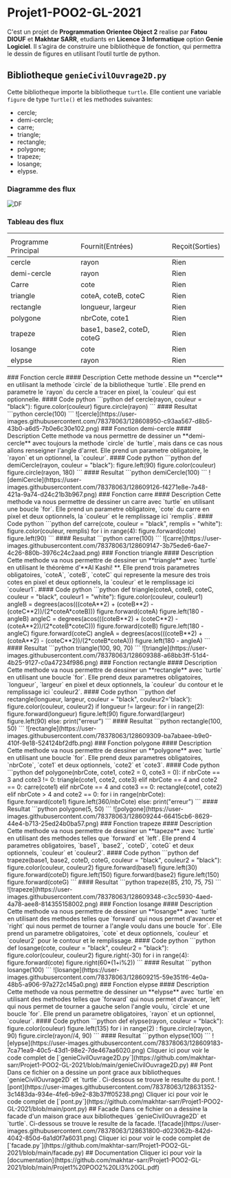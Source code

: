 # Projet1-POO2-GL-2021
C'est un projet de **Programmation Orientee Object 2** realise par **Fatou DIOUF** et **Makhtar SARR**, etudiants en **Licence 3 Informatique** option **Genie Logiciel**. Il s’agira de construire une bibliothèque de fonction, qui permettra le dessin de figures en utilisant l’outil turtle de python.
## Bibliotheque `genieCivilOuvrage2D.py`
Cette bibliotheque importe la bibliotheque `turtle`. Elle contient une variable `figure` de type `Turtle()` et les methodes suivantes:
* cercle;
* demi-cercle;
* carre;
* triangle;
* rectangle;
* polygone;
* trapeze;
* losange;
* elypse.
### Diagramme des flux
![DF](https://user-images.githubusercontent.com/78378063/128629994-6ee4acb3-a236-4cc6-ac17-3a78bba47e62.png)
### Tableau des flux
<table>
    <th>
        <tr>
            <td>Programme Principal</td>
            <td>Fournit(Entrées)</td>
            <td>Reçoit(Sorties)</td>
        </tr>
    </th>
    <tbody>
        <tr>
            <td>cercle</td>
            <td>rayon</td>
            <td>Rien</td>
        </tr>
        <tr>
            <td>demi-cercle</td>
            <td>rayon</td>
            <td>Rien</td>
        </tr>
        <tr>
            <td>Carre</td>
            <td>cote</td>
            <td>Rien</td>
        </tr>
        <tr>
            <td>triangle</td>
            <td>coteA, coteB, coteC</td>
            <td>Rien</td>
        </tr>
        <tr>
            <td>rectangle</td>
            <td>longueur, largeur</td>
            <td>Rien</td>
        </tr>
        <tr>
            <td>polygone</td>
            <td>nbrCote, cote1</td>
            <td>Rien</td>
        </tr>
        <tr>
            <td>trapeze</td>
            <td>base1, base2, coteD, coteG</td>
            <td>Rien</td>
        </tr>
        <tr>
            <td>losange</td>
            <td>cote</td>
            <td>Rien</td>
        </tr>
        <tr>
            <td>elypse</td>
            <td>rayon</td>
            <td>Rien</td>
        </tr>
    </tbody>
</table>
### Fonction cercle
#### Description
Cette methode dessine un **cercle** en utilisant la methode `circle` de la bibliotheque `turtle`. Elle prend en parametre le `rayon` du cercle a tracer en pixel, la `couleur` qui est optionnelle.
#### Code python
```python
def cercle(rayon, couleur = "black"):
    figure.color(couleur)
    figure.circle(rayon)
```
#### Resultat
```python
cercle(100)
```
![cercle](https://user-images.githubusercontent.com/78378063/128608950-c93aa567-d8b5-43b0-a6d5-7b0e6c30e102.png)
### Fonction demi-cercle
#### Description
Cette methode va nous permettre de dessiner un **demi-cercle** avec toujours la methode `circle` de `turtle`, mais dans ce cas nous allons renseigner l'angle d'arret. Elle prend un parametre obligatoire, le `rayon` et un optionnel, la `couleur`.
#### Code python
```python
def demiCercle(rayon, couleur = "black"):
    figure.left(90)
    figure.color(couleur)
    figure.circle(rayon, 180)
```
#### Resultat
```python
demiCercle(100)
```
![demiCercle](https://user-images.githubusercontent.com/78378063/128609126-f4271e8e-7a48-421a-9a74-d24c21b3b967.png)
### Fonction carre
#### Description
Cette methode va nous permettre de dessiner un carre avec `turtle` en utilisant une boucle `for`. Elle prend un parametre obligatoire, `cote` du carre en pixel et deux optionnels, la `couleur` et le remplissage ici `remplis`.
#### Code python
```python
def carre(cote, couleur = "black", remplis = "white"):
    figure.color(couleur, remplis)
    for i in range(4):
        figure.forward(cote)
        figure.left(90)
```
#### Resultat
```python
carre(100)
```
![carre](https://user-images.githubusercontent.com/78378063/128609147-3b75ede6-6ae7-4c26-880b-3976c24c2aad.png)
### Fonction triangle
#### Description
Cette methode va nous permettre de dessiner un **triangle** avec `turtle` en utilisant le théorème d’**Al Kashi!
**. Elle prend trois parametres obligatoires, `coteA`, `coteB`, `coteC` qui represente la mesure des trois cotes en pixel et deux optionnels, la `couleur` et le remplissage ici `couleur1`.
#### Code python
```python
def triangle(coteA, coteB, coteC, couleur = "black", couleur1 = "white"):
    figure.color(couleur, couleur1)
    angleB = degrees(acos(((coteA**2) + (coteB**2) - (coteC**2))/(2*coteA*coteB)))
    figure.forward(coteA)
    figure.left(180 - angleB)
    angleC = degrees(acos(((coteB**2) + (coteC**2) - (coteA**2))/(2*coteB*coteC)))
    figure.forward(coteB)
    figure.left(180 - angleC)
    figure.forward(coteC)
    angleA = degrees(acos(((coteB**2) + (coteA**2) - (coteC**2))/(2*coteB*coteA)))
    figure.left(180 - angleA)
```
#### Resultat
```python
triangle(100, 90, 70)
```
![triangle](https://user-images.githubusercontent.com/78378063/128609388-a68bb3ff-51d4-4b25-9127-c0a47234f986.png)
### Fonction rectangle
#### Description
Cette methode va nous permettre de dessiner un **rectangle** avec `turtle` en utilisant une boucle `for`. Elle prend deux parametres obligatoires, `longueur`, `largeur` en pixel et deux optionnels, la `couleur` du contour et le remplissage ici `couleur2`.
#### Code python
```python
def rectangle(longueur, largeur, couleur = "black", couleur2='black'):
    figure.color(couleur, couleur2)
    if longueur != largeur:
        for i in range(2):
            figure.forward(longueur)
            figure.left(90)
            figure.forward(largeur)
            figure.left(90)
    else:
        print("erreur")
```
#### Resultat
```python
rectangle(100, 50)
```
![rectangle](https://user-images.githubusercontent.com/78378063/128609309-ba7abaee-b9e0-410f-9e18-524124bf2dfb.png)
### Fonction polygone
#### Description
Cette methode va nous permettre de dessiner un **polygone** avec `turtle` en utilisant une boucle `for`. Elle prend deux parametres obligatoires, `nbrCote`, `cote1` et deux optionnels, `cote2` et `cote3`.
#### Code python
```python
def polygone(nbrCote, cote1, cote2 = 0, cote3 = 0):
    if nbrCote == 3 and cote3 != 0:
        triangle(cote1, cote2, cote3)
    elif nbrCote == 4 and cote2 == 0:
        carre(cote1)
    elif nbrCote == 4 and cote3 == 0:
        rectangle(cote1, cote2)
    elif nbrCote > 4 and cote2 == 0:
        for i in range(nbrCote):
            figure.forward(cote1)
            figure.left(360/nbrCote)
    else:
        print("erreur")
```
#### Resultat
```python
polygone(5, 50)
```
![polygone](https://user-images.githubusercontent.com/78378063/128609244-66415cb6-8629-44e4-b713-25ed24b0ba57.png)
### Fonction trapeze
#### Description
Cette methode va nous permettre de dessiner un **tapeze** avec `turtle` en utilisant des methodes telles que `forward` et `left`. Elle prend 4 parametres obligatoires, `base1`, `base2`, `coteD`, `coteG` et deux optionnels, `couleur` et `couleur2`.
#### Code python
```python
def trapeze(base1, base2, coteD, coteG, couleur = "black", couleur2 = "black"):
    figure.color(couleur, couleur2)
    figure.forward(base1)
    figure.left(30)
    figure.forward(coteD)
    figure.left(150)
    figure.forward(base2)
    figure.left(150)
    figure.forward(coteG)
```
#### Resultat
```python
trapeze(85, 210, 75, 75)
```
![trapeze](https://user-images.githubusercontent.com/78378063/128609348-c3cc5930-4aed-4a78-aee8-814355158002.png)
### Fonction losange
#### Description
Cette methode va nous permettre de dessiner un **losange** avec `turtle` en utilisant des methodes telles que `forward` qui nous permet d'avancer et `right` qui nous permet de tourner a l'angle voulu dans une boucle `for`. Elle prend un parametre obligatoires, `cote` et deux optionnels, `couleur` et `couleur2` pour le contour et le remplissage.
#### Code python
```python
def losange(cote, couleur = "black", couleur2 = "black"):
    figure.color(couleur, couleur2)
    figure.right(-30)
    for i in range(4):
        figure.forward(cote)
        figure.right(60*(1+i%2))
```
#### Resultat
```python
losange(100)
```
![losange](https://user-images.githubusercontent.com/78378063/128609215-59e351f6-4e0a-48b5-a906-97a272c145a0.png)
### Fonction elypse
#### Description
Cette methode va nous permettre de dessiner un **elypse** avec `turtle` en utilisant des methodes telles que `forward` qui nous permet d'avancer, `left` qui nous permet de tourner a gauche selon l'angle voulu, `circle` et une boucle `for`. Elle prend un parametre obligatoires, `rayon` et un optionnel, `couleur`.
#### Code python
```python
def elypse(rayon, couleur = "black"):
    figure.color(couleur)
    figure.left(135)
    for i in range(2) :
        figure.circle(rayon, 90)
        figure.circle(rayon//4, 90)
```
#### Resultat
```python
elypse(100)
```
![elypse](https://user-images.githubusercontent.com/78378063/128609183-7ca71ea9-40c5-43d1-98e2-7de467aa6020.png)  
Cliquer ici pour voir le code complet de [`genieCivilOuvrage2D.py`](https://github.com/makhtar-sarr/Projet1-POO2-GL-2021/blob/main/genieCivilOuvrage2D.py)
## Pont
Dans ce fichier on a dessine un pont grace aux bibliotheques `genieCivilOuvrage2D` et `turtle`. Ci-dessous se trouve le resulte du pont.  
![pont](https://user-images.githubusercontent.com/78378063/128631352-3c1483da-934e-4fe6-b9e2-83b37ff05238.png)  
Cliquer ici pour voir le code complet de [`pont.py`](https://github.com/makhtar-sarr/Projet1-POO2-GL-2021/blob/main/pont.py)
## Facade
Dans ce fichier on a dessine la facade d'un maison grace aux bibliotheques `genieCivilOuvrage2D` et `turtle`. Ci-dessous se trouve le resulte de la facade.  
![facade](https://user-images.githubusercontent.com/78378063/128631800-d023062b-842d-4042-850d-6a1d0f7a6031.png)  
Cliquer ici pour voir le code complet de [`facade.py`](https://github.com/makhtar-sarr/Projet1-POO2-GL-2021/blob/main/facade.py)
## Documentation
Cliquer ici pour voir la [documentation](https://github.com/makhtar-sarr/Projet1-POO2-GL-2021/blob/main/Projet1%20POO2%20LI3%20GL.pdf)
